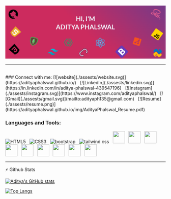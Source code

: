 [![Aditya's Github Banner](./assests/GithubHeader.png)](https://adityaphalswal.github.io/)

---

<BR/>
### Connect with me:
[![website](./assests/website.svg)](https://adityaphalswal.github.io/)&nbsp;&nbsp;
[![LinkedIn](./assests/linkedin.svg)](https://in.linkedin.com/in/aditya-phalswal-439547196)&nbsp;&nbsp;
[![Instagram](./assests/instagram.svg)](https://www.instagram.com/adityaphalswal/)&nbsp;&nbsp;
[![Gmail](./assests/gmail.svg)](mailto:adityaph135@gmail.com)&nbsp;&nbsp;
[![Resume](./assests/resume.png)](https://adityaphalswal.github.io/img/AdityaPhalswal_Resume.pdf)

### Languages and Tools:
<img height ="38px" width="38px" src="https://cdn-icons-png.flaticon.com/512/174/174854.png" alt ="HTML5">&nbsp;&nbsp;
<img height ="38px" width="38px" src="https://cdn-icons-png.flaticon.com/512/732/732190.png" alt="CSS3">&nbsp;&nbsp;
<img height ="38px" width="38px" src="https://cdn-icons-png.flaticon.com/512/5968/5968672.png" alt="bootstrap">&nbsp;&nbsp;
<img height ="38px" width="38px" src="https://tailwindcss.com/_next/static/media/social-square.b622e290e82093c36cca57092ffe494f.jpg" alt="tailwind css">&nbsp;&nbsp;
<img height ="38px" width="38px" src="https://cdn-icons-png.flaticon.com/512/174/174854.png">&nbsp;&nbsp;
<img height ="38px" width="38px" src="https://cdn-icons-png.flaticon.com/512/174/174854.png">&nbsp;&nbsp;
<img height ="38px" width="38px" src="https://cdn-icons-png.flaticon.com/512/174/174854.png">&nbsp;&nbsp;
<img height ="38px" width="38px" src="https://cdn-icons-png.flaticon.com/512/174/174854.png">&nbsp;&nbsp;
<img height ="38px" width="38px" src="https://cdn-icons-png.flaticon.com/512/174/174854.png">&nbsp;&nbsp;
<img height ="38px" width="38px" src="https://cdn-icons-png.flaticon.com/512/174/174854.png">&nbsp;&nbsp;
<img height ="38px" width="38px" src="https://cdn-icons-png.flaticon.com/512/174/174854.png">&nbsp;&nbsp;
<img height ="38px" width="38px" src="https://cdn-icons-png.flaticon.com/512/174/174854.png">&nbsp;&nbsp;
<img height ="38px" width="38px" src="https://cdn-icons-png.flaticon.com/512/174/174854.png">

---

:zap: Github Stats

[![Aditya's GitHub stats](https://github-readme-stats.vercel.app/api?username=adityaphalswal&show_icons=true&theme=radical)](https://adityaphalswal.github.io/)


[![Top Langs](https://github-readme-stats.vercel.app/api/top-langs/?username=adityaphalswal&show_icons=true&theme=radical)](https://adityaphalswal.github.io/)

